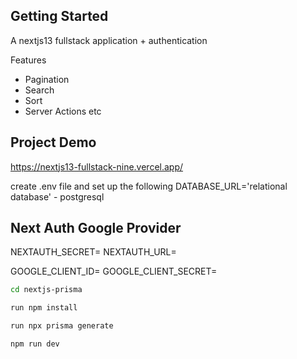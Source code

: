 ## Getting Started

A nextjs13 fullstack application + authentication

Features
- Pagination
- Search
- Sort
- Server Actions etc

## Project Demo
https://nextjs13-fullstack-nine.vercel.app/

create .env file and set up the following
DATABASE_URL='relational database' - postgresql

## Next Auth Google Provider
NEXTAUTH_SECRET=
NEXTAUTH_URL=

GOOGLE_CLIENT_ID=
GOOGLE_CLIENT_SECRET=


```bash
cd nextjs-prisma

run npm install

run npx prisma generate

npm run dev




